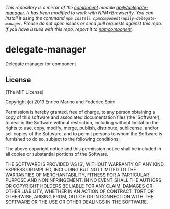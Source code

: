 *This repository is a mirror of the [component](http://component.io) module [apily/delegate-manager](http://github.com/apily/delegate-manager). It has been modified to work with NPM+Browserify. You can install it using the command `npm install npmcomponent/apily-delegate-manager`. Please do not open issues or send pull requests against this repo. If you have issues with this repo, report it to [npmcomponent](https://github.com/airportyh/npmcomponent).*
# delegate-manager

Delegate manager for component

## License

(The MIT License)

Copyright (c) 2013 Enrico Marino and Federico Spini

Permission is hereby granted, free of charge, to any person obtaining
a copy of this software and associated documentation files (the
'Software'), to deal in the Software without restriction, including
without limitation the rights to use, copy, modify, merge, publish,
distribute, sublicense, and/or sell copies of the Software, and to
permit persons to whom the Software is furnished to do so, subject to
the following conditions:

The above copyright notice and this permission notice shall be
included in all copies or substantial portions of the Software.

THE SOFTWARE IS PROVIDED 'AS IS', WITHOUT WARRANTY OF ANY KIND,
EXPRESS OR IMPLIED, INCLUDING BUT NOT LIMITED TO THE WARRANTIES OF
MERCHANTABILITY, FITNESS FOR A PARTICULAR PURPOSE AND NONINFRINGEMENT.
IN NO EVENT SHALL THE AUTHORS OR COPYRIGHT HOLDERS BE LIABLE FOR ANY
CLAIM, DAMAGES OR OTHER LIABILITY, WHETHER IN AN ACTION OF CONTRACT,
TORT OR OTHERWISE, ARISING FROM, OUT OF OR IN CONNECTION WITH THE
SOFTWARE OR THE USE OR OTHER DEALINGS IN THE SOFTWARE.
